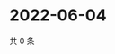 # 2022-06-04

共 0 条

<!-- BEGIN WEIBO -->
<!-- 最后更新时间 Sat Jun 04 2022 19:13:37 GMT+0800 (China Standard Time) -->

<!-- END WEIBO -->
